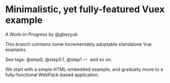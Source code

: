 # Minimalistic, yet fully-featured Vuex example

A Work-in-Progress by @gbezyuk

This branch cointains some incrementably adoptable standalone Vue examples.

See tags: @step0, @step0.1, @step1 —  and so on.

We start with a simple HTML-embedded example, and gradually move to a fully-functional WebPack-based application.
